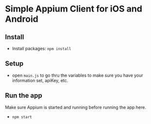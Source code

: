 # Simple Appium Client for iOS and Android

## Install

- Install packages: `npm install`

## Setup

- open `main.js` to go thru the variables to make sure you have your information set, apiKey, etc.

## Run the app

Make sure Appium is started and running before running the app here.

- `npm start`